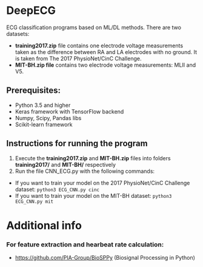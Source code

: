 # DeepECG
ECG classification programs based on ML/DL methods. There are two datasets:
 - **training2017.zip** file contains one electrode voltage measurements taken as the difference between RA and LA electrodes with no ground. It is taken from The 2017 PhysioNet/CinC Challenge.
 - **MIT-BH.zip file** contains two electrode voltage measurements: MLII and V5.

## Prerequisites:
- Python 3.5 and higher
- Keras framework with TensorFlow backend
- Numpy, Scipy, Pandas libs
- Scikit-learn framework 

## Instructions for running the program
1) Execute the **training2017.zip** and **MIT-BH.zip** files into folders **training2017/** and **MIT-BH/** respectively
2) Run the file CNN_ECG.py with the following commands:
- If you want to train your model on the 2017 PhysioNet/CinC Challenge dataset:
      ```
      python3 ECG_CNN.py cinc
      ```
- If you want to train your model on the MIT-BH dataset:
      ```
      python3 ECG_CNN.py mit
      ```

# Additional info
### For feature extraction and hearbeat rate calculation:
- https://github.com/PIA-Group/BioSPPy (Biosignal Processing in Python)
